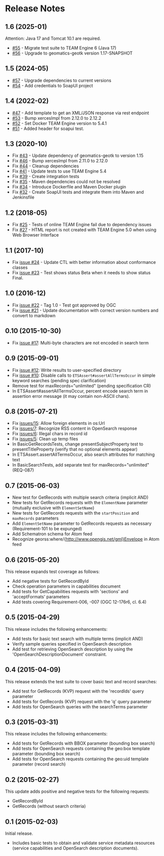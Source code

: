 # Release Notes

## 1.6 (2025-01)

Attention: Java 17 and Tomcat 10.1 are required.

* [#55](https://github.com/opengeospatial/ets-cat30/issues/55) - Migrate test suite to TEAM Engine 6 (Java 17)
* [#56](https://github.com/opengeospatial/ets-cat30/pull/56) - Upgrade to geomatics-geotk version 1.17-SNAPSHOT

## 1.5 (2024-05)
* [#57](https://github.com/opengeospatial/ets-cat30/issues/57) - Upgrade dependencies to current versions
* [#54](https://github.com/opengeospatial/ets-cat30/pull/54) - Add credentials to SoapUI project

## 1.4 (2022-02)
* [#47](https://github.com/opengeospatial/ets-cat30/issues/47) - Add template to get an XML/JSON response via rest endpoint
* [#53](https://github.com/opengeospatial/ets-cat30/pull/53) - Bump xercesImpl from 2.12.0 to 2.12.2
* [#52](https://github.com/opengeospatial/ets-cat30/pull/52) - Set Docker TEAM Engine version to 5.4.1
* [#51](https://github.com/opengeospatial/ets-cat30/pull/51) - Added header for soapui test.

## 1.3 (2020-10)
* Fix [#43](https://github.com/opengeospatial/ets-cat30/issues/43) - Update dependency of geomatics-geotk to version 1.15
* Fix [#46](https://github.com/opengeospatial/ets-cat30/pull/46) - Bump xercesImpl from 2.11.0 to 2.12.0
* Fix [#44](https://github.com/opengeospatial/ets-cat30/issues/44) - Cleanup dependencies
* Fix [#41](https://github.com/opengeospatial/ets-cat30/issues/41) - Update tests to use TEAM Engine 5.4
* Fix [#39](https://github.com/opengeospatial/ets-cat30/issues/39) - Create integration tests
* Fix [#35](https://github.com/opengeospatial/ets-cat30/issues/35) - Maven dependencies could not be resolved
* Fix [#34](https://github.com/opengeospatial/ets-cat30/issues/34) - Introduce Dockerfile and Maven Docker plugin
* Fix [#32](https://github.com/opengeospatial/ets-cat30/issues/32) - Create SoapUI tests and integrate them into Maven and Jenkinsfile

## 1.2 (2018-05)
* Fix [#25](https://github.com/opengeospatial/ets-cat30/issues/25) - Tests of online TEAM Engine fail due to dependency issues
* Fix [#27](https://github.com/opengeospatial/ets-cat30/issues/27) - HTML report is not created with TEAM Engine 5.0 when using Web Browser Interface

## 1.1 (2017-10)
* Fix [issue #24](https://github.com/opengeospatial/ets-cat30/issues/24) - Update CTL with better information about conformance classes
* Fix [issue #23](https://github.com/opengeospatial/ets-cat30/issues/23) - Test shows status Beta when it needs to show status Final.

## 1.0 (2016-12)

* Fix [issue #22](https://github.com/opengeospatial/ets-cat30/issues/22) - Tag 1.0 - Test got approved by OGC
* Fix [issue #21](https://github.com/opengeospatial/ets-cat30/issues/21) - Update documentation with correct version numbers and convert to markdown

## 0.10 (2015-10-30)

*   Fix [issue #17](https://github.com/opengeospatial/ets-cat30/issues/17): Multi-byte characters are not encoded in search term

## 0.9 (2015-09-01)

*   Fix [issue #12](https://github.com/opengeospatial/ets-cat30/issues/12): Write results to user-specified directory
*   Fix [issue #10](https://github.com/opengeospatial/ets-cat30/issues/10): Disable calls to `ETSAssert#assertAllTermsOccur` in simple keyword searches (pending spec clarification)
*   Remove test for maxRecords="unlimited" (pending specification CR)
*   In ETSAssert#assertAllTermsOccur, percent encode search term in assertion error message (it may contain non-ASCII chars).

## 0.8 (2015-07-21)

*   Fix [issues/15](https://github.com/opengeospatial/ets-cat30/issues/15): Allow foreign elements in os:Url
*   Fix [issues/7](https://github.com/opengeospatial/ets-cat30/issues/7): Recognize RSS content in OpenSearch response
*   Fix [issues/6](https://github.com/opengeospatial/ets-cat30/issues/6): Illegal chars in record id
*   Fix [issues/5](https://github.com/opengeospatial/ets-cat30/issues/5): Clean up temp files
*   In BasicGetRecordsTests, change presentSubjectProperty test to presentTitleProperty (verify that no optional elements appear)
*   In ETSAssert.assertAllTermsOccur, also search attributes for matching text
*   In BasicSearchTests, add separate test for maxRecords="unlimited" (REQ-087)

## 0.7 (2015-06-03)

*   New test for GetRecords with multiple search criteria (implicit AND)
*   New tests for GetRecords requests with the `ElementName` parameter (mutually exclusive with `ElementSetName`)
*   New tests for GetRecords requests with the `startPosition` and `maxRecords` parameters
*   Add `ElementSetName` parameter to GetRecords requests as necessary (Requirement-101 to be expunged)
*   Add Schematron schema for Atom feed
*   Recognize georss:where/{http://www.opengis.net/gml}Envelope in Atom feed

## 0.6 (2015-05-20)

This release expands test coverage as follows:

*   Add negative tests for GetRecordById
*   Check operation parameters in capabilities document
*   Add tests for GetCapabilities requests with 'sections' and 'acceptFormats' parameters
*   Add tests covering Requirement-006, -007 (OGC 12-176r6, cl. 6.4)

## 0.5 (2015-04-29)

This release includes the following enhancements:

*   Add tests for basic text search with multiple terms (implicit AND)
*   Verify sample queries specified in OpenSearch description
*   Add test for retrieving OpenSearch description by using the 'OpenSearchDescriptionDocument' constraint.

## 0.4 (2015-04-09)

This release extends the test suite to cover basic text and record searches:

*   Add test for GetRecords (KVP) request with the 'recordIds' query parameter
*   Add tests for GetRecords (KVP) request with the 'q' query parameter
*   Add tests for OpenSearch queries with the searchTerms parameter

## 0.3 (2015-03-31)

This release includes the following enhancements:

*   Add tests for GetRecords with BBOX parameter (bounding box search)
*   Add tests for OpenSearch requests containing the geo:box template parameter (bounding box search)
*   Add tests for OpenSearch requests containing the geo:uid template parameter (record search)

## 0.2 (2015-02-27)

This update adds positive and negative tests for the following requests:

*   GetRecordById
*   GetRecords (without search criteria)

## 0.1 (2015-02-03)

Initial release.

*   Includes basic tests to obtain and validate service metadata resources (service capabilities and OpenSearch description documents).
